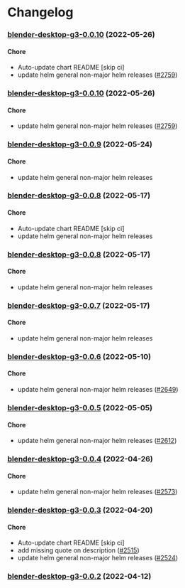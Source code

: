 # Changelog<br>


<a name="blender-desktop-g3-0.0.10"></a>
### [blender-desktop-g3-0.0.10](https://github.com/truecharts/apps/compare/blender-desktop-g3-0.0.9...blender-desktop-g3-0.0.10) (2022-05-26)

#### Chore

* Auto-update chart README [skip ci]
* update helm general non-major helm releases ([#2759](https://github.com/truecharts/apps/issues/2759))



<a name="blender-desktop-g3-0.0.10"></a>
### [blender-desktop-g3-0.0.10](https://github.com/truecharts/apps/compare/blender-desktop-g3-0.0.9...blender-desktop-g3-0.0.10) (2022-05-26)

#### Chore

* update helm general non-major helm releases ([#2759](https://github.com/truecharts/apps/issues/2759))



<a name="blender-desktop-g3-0.0.9"></a>
### [blender-desktop-g3-0.0.9](https://github.com/truecharts/apps/compare/blender-desktop-g3-0.0.8...blender-desktop-g3-0.0.9) (2022-05-24)

#### Chore

* update helm general non-major helm releases



<a name="blender-desktop-g3-0.0.8"></a>
### [blender-desktop-g3-0.0.8](https://github.com/truecharts/apps/compare/blender-desktop-g3-0.0.7...blender-desktop-g3-0.0.8) (2022-05-17)

#### Chore

* Auto-update chart README [skip ci]
* update helm general non-major helm releases



<a name="blender-desktop-g3-0.0.8"></a>
### [blender-desktop-g3-0.0.8](https://github.com/truecharts/apps/compare/blender-desktop-g3-0.0.7...blender-desktop-g3-0.0.8) (2022-05-17)

#### Chore

* update helm general non-major helm releases



<a name="blender-desktop-g3-0.0.7"></a>
### [blender-desktop-g3-0.0.7](https://github.com/truecharts/apps/compare/blender-desktop-g3-0.0.6...blender-desktop-g3-0.0.7) (2022-05-17)

#### Chore

* update helm general non-major helm releases



<a name="blender-desktop-g3-0.0.6"></a>
### [blender-desktop-g3-0.0.6](https://github.com/truecharts/apps/compare/blender-desktop-g3-0.0.5...blender-desktop-g3-0.0.6) (2022-05-10)

#### Chore

* update helm general non-major helm releases ([#2649](https://github.com/truecharts/apps/issues/2649))



<a name="blender-desktop-g3-0.0.5"></a>
### [blender-desktop-g3-0.0.5](https://github.com/truecharts/apps/compare/blender-desktop-g3-0.0.4...blender-desktop-g3-0.0.5) (2022-05-05)

#### Chore

* update helm general non-major helm releases ([#2612](https://github.com/truecharts/apps/issues/2612))



<a name="blender-desktop-g3-0.0.4"></a>
### [blender-desktop-g3-0.0.4](https://github.com/truecharts/apps/compare/blender-desktop-g3-0.0.3...blender-desktop-g3-0.0.4) (2022-04-26)

#### Chore

* update helm general non-major helm releases ([#2573](https://github.com/truecharts/apps/issues/2573))



<a name="blender-desktop-g3-0.0.3"></a>
### [blender-desktop-g3-0.0.3](https://github.com/truecharts/apps/compare/blender-desktop-g3-0.0.2...blender-desktop-g3-0.0.3) (2022-04-20)

#### Chore

* Auto-update chart README [skip ci]
* add missing quote on description ([#2515](https://github.com/truecharts/apps/issues/2515))
* update helm general non-major helm releases ([#2524](https://github.com/truecharts/apps/issues/2524))



<a name="blender-desktop-g3-0.0.2"></a>
### [blender-desktop-g3-0.0.2](https://github.com/truecharts/apps/compare/blender-desktop-g3-0.0.1...blender-desktop-g3-0.0.2) (2022-04-12)
